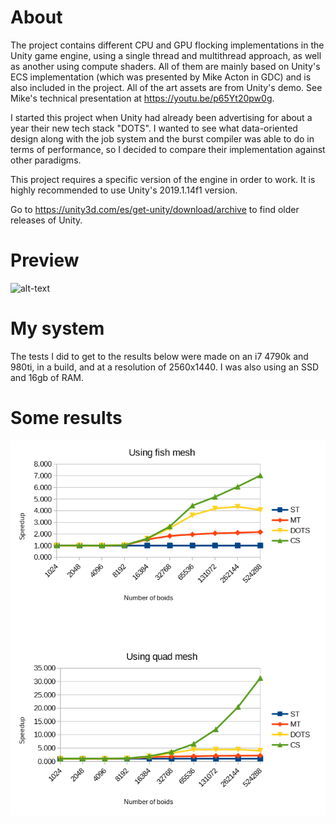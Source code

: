 # About
The project contains different CPU and GPU flocking implementations in the Unity game engine, using a single thread and multithread approach, as well as another using compute shaders. All of them are mainly based on Unity's ECS implementation (which was presented by Mike Acton in GDC) and is also included in the project. All of the art assets are from Unity's demo. See Mike's technical presentation at https://youtu.be/p65Yt20pw0g.

I started this project when Unity had already been advertising for about a year their new tech stack "DOTS". I wanted to see what data-oriented design along with the job system and the burst compiler was able to do in terms of performance, so I decided to compare their implementation against other paradigms.

This project requires a specific version of the engine in order to work. It is highly recommended to use Unity's 2019.1.14f1 version.

Go to https://unity3d.com/es/get-unity/download/archive to find older releases of Unity.

# Preview
![alt-text](./GithubImgs/TeaserGif.gif)

# My system
The tests I did to get to the results below were made on an i7 4790k and 980ti, in a build, and at a resolution of 2560x1440. I was also using an SSD and 16gb of RAM.

# Some results
![alt-text](./GithubImgs/ResultsSpeedup.png)
